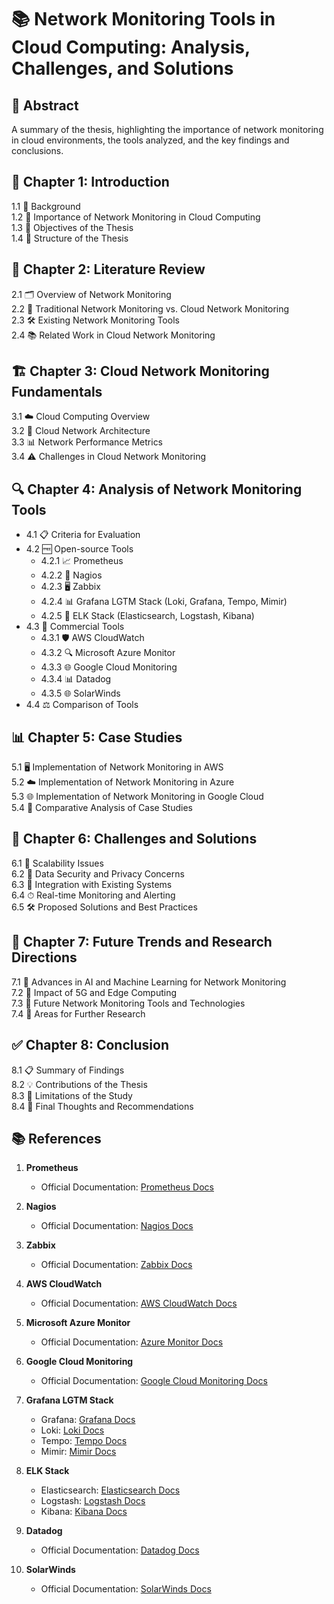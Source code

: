 # 📚 Network Monitoring Tools in Cloud Computing: Analysis, Challenges, and Solutions

## 📄 Abstract
A summary of the thesis, highlighting the importance of network monitoring in cloud environments, the tools analyzed, and the key findings and conclusions.

## 🏁 Chapter 1: Introduction
1.1 🎯 Background  
1.2 🌟 Importance of Network Monitoring in Cloud Computing  
1.3 📝 Objectives of the Thesis  
1.4 📑 Structure of the Thesis  

## 📖 Chapter 2: Literature Review
2.1 🗂 Overview of Network Monitoring  
2.2 🔄 Traditional Network Monitoring vs. Cloud Network Monitoring  
2.3 🛠 Existing Network Monitoring Tools  
2.4 📚 Related Work in Cloud Network Monitoring  

## 🏗 Chapter 3: Cloud Network Monitoring Fundamentals
3.1 ☁️ Cloud Computing Overview  
3.2 🏢 Cloud Network Architecture  
3.3 📊 Network Performance Metrics  
3.4 ⚠️ Challenges in Cloud Network Monitoring  

## 🔍 Chapter 4: Analysis of Network Monitoring Tools
- 4.1 📋 Criteria for Evaluation  
- 4.2 🆓 Open-source Tools
   - 4.2.1 📈 Prometheus
   - 4.2.2 🚦 Nagios
   - 4.2.3 🖥 Zabbix
   - 4.2.4 📊 Grafana LGTM Stack (Loki, Grafana, Tempo, Mimir)
   - 4.2.5 📂 ELK Stack (Elasticsearch, Logstash, Kibana)  
- 4.3 💼 Commercial Tools
   - 4.3.1 🛡 AWS CloudWatch
   - 4.3.2 🔍 Microsoft Azure Monitor
   - 4.3.3 🌐 Google Cloud Monitoring
   - 4.3.4 📊 Datadog
   - 4.3.5 🌐 SolarWinds
- 4.4 ⚖️ Comparison of Tools  

## 📊 Chapter 5: Case Studies
5.1 🖥 Implementation of Network Monitoring in AWS  
5.2 ☁️ Implementation of Network Monitoring in Azure  
5.3 🌐 Implementation of Network Monitoring in Google Cloud  
5.4 🔬 Comparative Analysis of Case Studies  

## 🚧 Chapter 6: Challenges and Solutions
6.1 📏 Scalability Issues  
6.2 🔐 Data Security and Privacy Concerns  
6.3 🔗 Integration with Existing Systems  
6.4 ⏱ Real-time Monitoring and Alerting  
6.5 🛠 Proposed Solutions and Best Practices  

## 🔮 Chapter 7: Future Trends and Research Directions
7.1 🤖 Advances in AI and Machine Learning for Network Monitoring  
7.2 📶 Impact of 5G and Edge Computing  
7.3 🚀 Future Network Monitoring Tools and Technologies  
7.4 🔬 Areas for Further Research  

## ✅ Chapter 8: Conclusion
8.1 📋 Summary of Findings  
8.2 💡 Contributions of the Thesis  
8.3 🚧 Limitations of the Study  
8.4 🏁 Final Thoughts and Recommendations  

## 📚 References

1. **Prometheus**
   - Official Documentation: [Prometheus Docs](https://prometheus.io/docs/)

2. **Nagios**
   - Official Documentation: [Nagios Docs](https://www.nagios.org/documentation/)

3. **Zabbix**
   - Official Documentation: [Zabbix Docs](https://www.zabbix.com/documentation/current/manual)

4. **AWS CloudWatch**
   - Official Documentation: [AWS CloudWatch Docs](https://docs.aws.amazon.com/AmazonCloudWatch/latest/monitoring/WhatIsCloudWatch.html)

5. **Microsoft Azure Monitor**
   - Official Documentation: [Azure Monitor Docs](https://docs.microsoft.com/en-us/azure/azure-monitor/)

6. **Google Cloud Monitoring**
   - Official Documentation: [Google Cloud Monitoring Docs](https://cloud.google.com/monitoring/docs)

7. **Grafana LGTM Stack**
   - Grafana: [Grafana Docs](https://grafana.com/docs/grafana/latest/)
   - Loki: [Loki Docs](https://grafana.com/docs/loki/latest/)
   - Tempo: [Tempo Docs](https://grafana.com/docs/tempo/latest/)
   - Mimir: [Mimir Docs](https://grafana.com/docs/mimir/latest/)

8. **ELK Stack**
   - Elasticsearch: [Elasticsearch Docs](https://www.elastic.co/guide/en/elasticsearch/reference/current/index.html)
   - Logstash: [Logstash Docs](https://www.elastic.co/guide/en/logstash/current/index.html)
   - Kibana: [Kibana Docs](https://www.elastic.co/guide/en/kibana/current/index.html)

9. **Datadog**
   - Official Documentation: [Datadog Docs](https://docs.datadoghq.com/)

10. **SolarWinds**
    - Official Documentation: [SolarWinds Docs](https://documentation.solarwinds.com/en/success_center/orionplatform/content/core-oriondocumentationhome.htm)
